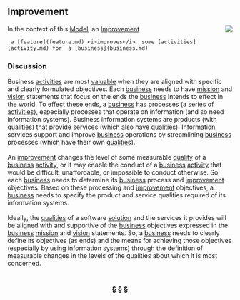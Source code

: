 ## Improvement

<img src="https://rawgithub.com/nikboyd/SampleDomain/master/improvement.svg" align="right" margin="20px" />

In the context of this [Model](model.md), an [Improvement](improvement.md)

```
 a [feature](feature.md) <i>improves</i>  some [activities](activity.md) for  a [business](business.md)
```

### Discussion


Business [activities](activity.md) are most <a href="value.html">valuable</a> when they are aligned with specific and clearly formulated objectives.
Each [business](business.md) needs to have [mission](mission.md) and [vision](vision.md) statements that focus on the ends the [business](business.md) intends to effect in the world.
To effect these ends, a [business](business.md) has processes (a series of [activities](activity.md)), especially processes that operate on information
(and so need information systems).
Business information systems are products (with <a href="../../papers/rhetoric/quality/alignment.htm#business.qualities">qualities</a>) that provide services (which also have <a href="../../papers/rhetoric/quality/alignment.htm#business.qualities">qualities</a>).
Information services support and improve [business](business.md) operations by streamlining [business](business.md) processes
(which have their own <a href="../../papers/rhetoric/quality/alignment.htm#business.qualities">qualities</a>).<br/><br/>An [improvement](improvement.md) changes the level of some measurable <a href="../../papers/rhetoric/quality/alignment.htm#business.qualities">quality</a> of a [business](business.md) [activity](activity.md), or it may enable the conduct
of a [business](business.md) [activity](activity.md) that would be difficult, unaffordable, or impossible to conduct otherwise.
So, each [business](business.md) needs to determine its [business](business.md) process and [improvement](improvement.md) objectives.
Based on these processing and [improvement](improvement.md) objectives, a [business](business.md) needs to specify the product and service
qualities required of its information systems.<br/><br/>Ideally, the <a href="../../papers/rhetoric/quality/alignment.htm#business.qualities">qualities</a> of a software [solution](solution.md) and the services it provides will be aligned with and supportive of
the [business](business.md) objectives expressed in the [business](business.md) [mission](mission.md) and [vision](vision.md) statements.
So, a [business](business.md) needs to clearly define its objectives (as ends) and the means for achieving those objectives
(especially by using information systems) through the definition of measurable changes in the levels of the
qualities about which it is most concerned.<br/><br/>

<h3 align="center"><b>&sect; &sect; &sect;</b></h3>
